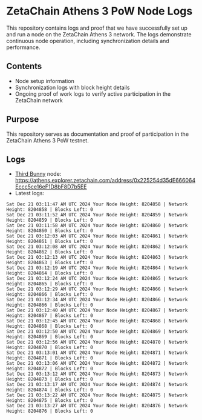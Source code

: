 # ZetaChain Athens 3 PoW Node Logs
This repository contains logs and proof that we have successfully set up and run a node on the ZetaChain Athens 3 network. The logs demonstrate continuous node operation, including synchronization details and performance.

## Contents
- Node setup information
- Synchronization logs with block height details
- Ongoing proof of work logs to verify active participation in the ZetaChain network

## Purpose
This repository serves as documentation and proof of participation in the ZetaChain Athens 3 PoW testnet.

## Logs

- [Third Bunny](https://thirdbunny.xyz/) node: https://athens.explorer.zetachain.com/address/0x225254d35dE666064Eccc5ce16eF1D8bF8D7b5EE
- Latest logs:
```
Sat Dec 21 03:11:47 AM UTC 2024 Your Node Height: 8204858 | Network Height: 8204858 | Blocks Left: 0
Sat Dec 21 03:11:52 AM UTC 2024 Your Node Height: 8204859 | Network Height: 8204859 | Blocks Left: 0
Sat Dec 21 03:11:58 AM UTC 2024 Your Node Height: 8204860 | Network Height: 8204860 | Blocks Left: 0
Sat Dec 21 03:12:03 AM UTC 2024 Your Node Height: 8204861 | Network Height: 8204861 | Blocks Left: 0
Sat Dec 21 03:12:08 AM UTC 2024 Your Node Height: 8204862 | Network Height: 8204862 | Blocks Left: 0
Sat Dec 21 03:12:13 AM UTC 2024 Your Node Height: 8204863 | Network Height: 8204863 | Blocks Left: 0
Sat Dec 21 03:12:19 AM UTC 2024 Your Node Height: 8204864 | Network Height: 8204864 | Blocks Left: 0
Sat Dec 21 03:12:24 AM UTC 2024 Your Node Height: 8204865 | Network Height: 8204865 | Blocks Left: 0
Sat Dec 21 03:12:29 AM UTC 2024 Your Node Height: 8204866 | Network Height: 8204866 | Blocks Left: 0
Sat Dec 21 03:12:34 AM UTC 2024 Your Node Height: 8204866 | Network Height: 8204866 | Blocks Left: 0
Sat Dec 21 03:12:40 AM UTC 2024 Your Node Height: 8204867 | Network Height: 8204867 | Blocks Left: 0
Sat Dec 21 03:12:45 AM UTC 2024 Your Node Height: 8204868 | Network Height: 8204868 | Blocks Left: 0
Sat Dec 21 03:12:50 AM UTC 2024 Your Node Height: 8204869 | Network Height: 8204869 | Blocks Left: 0
Sat Dec 21 03:12:56 AM UTC 2024 Your Node Height: 8204870 | Network Height: 8204870 | Blocks Left: 0
Sat Dec 21 03:13:01 AM UTC 2024 Your Node Height: 8204871 | Network Height: 8204871 | Blocks Left: 0
Sat Dec 21 03:13:06 AM UTC 2024 Your Node Height: 8204872 | Network Height: 8204872 | Blocks Left: 0
Sat Dec 21 03:13:12 AM UTC 2024 Your Node Height: 8204873 | Network Height: 8204873 | Blocks Left: 0
Sat Dec 21 03:13:17 AM UTC 2024 Your Node Height: 8204874 | Network Height: 8204874 | Blocks Left: 0
Sat Dec 21 03:13:22 AM UTC 2024 Your Node Height: 8204875 | Network Height: 8204875 | Blocks Left: 0
Sat Dec 21 03:13:27 AM UTC 2024 Your Node Height: 8204876 | Network Height: 8204876 | Blocks Left: 0
```
